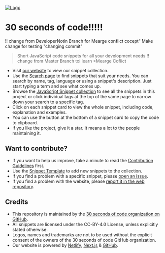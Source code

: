 [![Logo](/logo.png)](https://30secondsofcode.org/js/p/1)

# 30 seconds of code!!!!!
!! change from DeveloperNotin Branch for Mearge conflict cocept"
Make change for testing "changing commit"
> Short JavaScript code snippets for all your development needs
!! change from Master Branch toi learn <Mearge Coflict
* Visit [our website](https://30secondsofcode.org) to view our snippet collection.
* Use the [Search page](https://30secondsofcode.org/search) to find snippets that suit your needs. You can search by name, tag, language or using a snippet's description. Just start typing a term and see what comes up.
* Browse the [JavaScript Snippet collection](https://30secondsofcode.org/js/p/1) to see all the snippets in this project or click individual tags at the top of the same page to narrow down your search to a specific tag.
* Click on each snippet card to view the whole snippet, including code, explanation and examples.
* You can use the button at the bottom of a snippet card to copy the code to clipboard.
* If you like the project, give it a star. It means a lot to the people maintaining it.

## Want to contribute?

* If you want to help us improve, take a minute to read the [Contribution Guidelines](/CONTRIBUTING.md) first.
* Use the [Snippet Template](/snippet-template.md) to add new snippets to the collection.
* If you find a problem with a specific snippet, please [open an issue](https://github.com/30-seconds/30-seconds-of-code/issues/new).
* If you find a problem with the website, please [report it in the web repository](https://github.com/30-seconds/30-seconds-web/issues/new).

## Credits

* This repository is maintained by the [30 seconds of code organization on GitHub](https://github.com/30-seconds).
* All snippets are licensed under the CC-BY-4.0 License, unless explicitly stated otherwise.
* Logos, names and trademarks are not to be used without the explicit consent of the owners of the 30 seconds of code GitHub organization.
* Our website is powered by [Netlify](https://www.netlify.com/), [Next.js](https://nextjs.org/) & [GitHub](https://github.com/).
